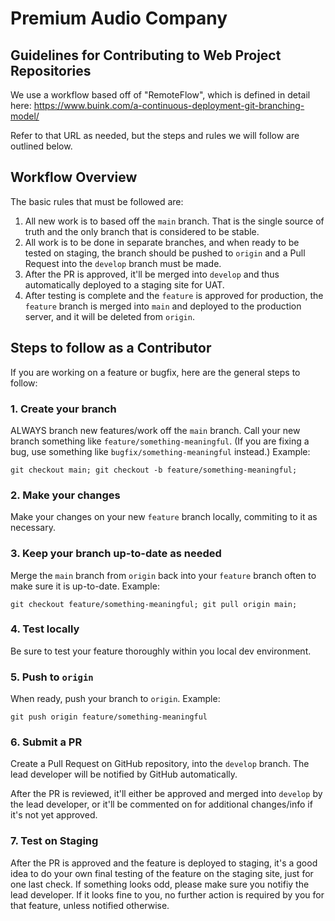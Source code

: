 # Premium Audio Company

## Guidelines for Contributing to Web Project Repositories

We use a workflow based off of "RemoteFlow", which is defined in detail here: https://www.buink.com/a-continuous-deployment-git-branching-model/

Refer to that URL as needed, but the steps and rules we will follow are outlined below.

## Workflow Overview

The basic rules that must be followed are:

1. All new work is to based off the `main` branch. That is the single source of truth and the only branch that is considered to be stable.
2. All work is to be done in separate branches, and when ready to be tested on staging, the branch should be pushed to `origin` and a Pull Request into the `develop` branch must be made.
3. After the PR is approved, it'll be merged into `develop` and thus automatically deployed to a staging site for UAT.
4. After testing is complete and the `feature` is approved for production, the `feature` branch is merged into `main` and deployed to the production server, and it will be deleted from `origin`.

## Steps to follow as a Contributor

If you are working on a feature or bugfix, here are the general steps to follow:

### 1. Create your branch

ALWAYS branch new features/work off the `main` branch. Call your new branch something like `feature/something-meaningful`. (If you are fixing a bug, use something like `bugfix/something-meaningful` instead.) Example:

```
git checkout main; git checkout -b feature/something-meaningful;
```

### 2. Make your changes

Make your changes on your new `feature` branch locally, commiting to it as necessary.

### 3. Keep your branch up-to-date as needed

Merge the `main` branch from `origin` back into your `feature` branch often to make sure it is up-to-date. Example:

```
git checkout feature/something-meaningful; git pull origin main;
```

### 4. Test locally

Be sure to test your feature thoroughly within you local dev environment.

### 5. Push to `origin`

When ready, push your branch to `origin`. Example:

```
git push origin feature/something-meaningful
```

### 6. Submit a PR

Create a Pull Request on GitHub repository, into the `develop` branch. The lead developer will be notified by GitHub automatically.

After the PR is reviewed, it'll either be approved and merged into `develop` by the lead developer, or it'll be commented on for additional changes/info if it's not yet approved.

### 7. Test on Staging

After the PR is approved and the feature is deployed to staging, it's a good idea to do your own final testing of the feature on the staging site, just for one last check. If something looks odd, please make sure you notifiy the lead developer. If it looks fine to you, no further action is required by you for that feature, unless notified otherwise.
